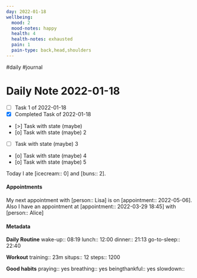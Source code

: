 ```yaml
---
day: 2022-01-18
wellbeing:
  mood: 2
  mood-notes: happy
  health: 4
  health-notes: exhausted
  pain: 1
  pain-type: back,head,shoulders
---
```

#daily #journal

# Daily Note 2022-01-18

- [ ] Task 1 of 2022-01-18
- [x] Completed Task of 2022-01-18
- [>] Task with state (maybe)
- [o] Task with state (maybe) 2
- [ ] Task with state (maybe) 3
- [o] Task with state (maybe) 4
- [o] Task with state (maybe) 5

Today I ate [icecream:: 0] and [buns:: 2].

#### Appointments
My next appointment with [person:: Lisa] is on [appointment:: 2022-05-06].
Also I have an appointment at [appointment:: 2022-03-29 18:45] with [person:: Alice]

#### Metadata

**Daily Routine**
wake-up:: 08:19
lunch:: 12:00
dinner:: 21:13
go-to-sleep:: 22:40

**Workout**
training:: 23m
situps:: 12
steps:: 1200

**Good habits**
praying:: yes
breathing:: yes
beingthankful:: yes
slowdown:: 
